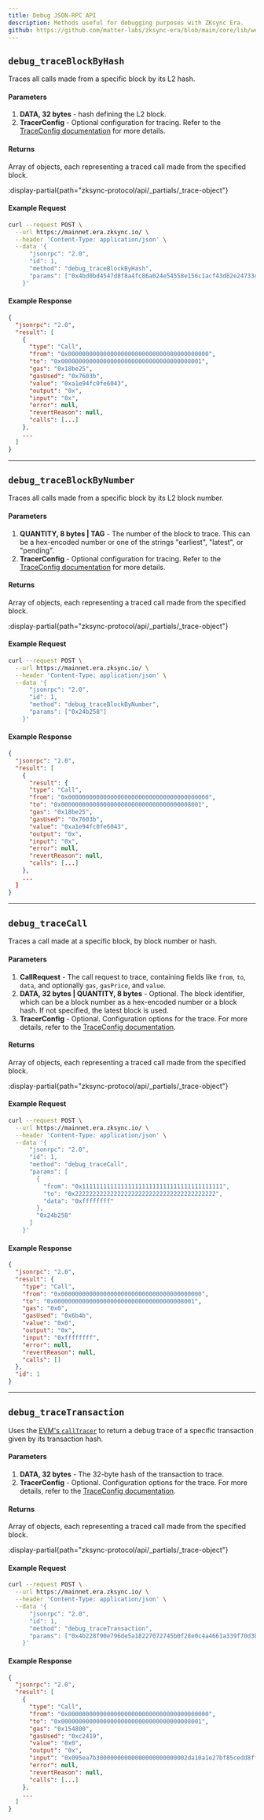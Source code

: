 ```yaml
---
title: Debug JSON-RPC API
description: Methods useful for debugging purposes with ZKsync Era.
github: https://github.com/matter-labs/zksync-era/blob/main/core/lib/web3_decl/src/namespaces/debug.rs
---
```


## `debug_traceBlockByHash`

Traces all calls made from a specific block by its L2 hash.

#### Parameters

1. **DATA, 32 bytes** - hash defining the L2 block.
1. **TracerConfig** - Optional configuration for tracing. Refer to the
[TraceConfig documentation](https://geth.ethereum.org/docs/interacting-with-geth/rpc/ns-debug#traceconfig) for more details.

#### Returns

Array of objects, each representing a traced call made from the specified block.

:display-partial{path="zksync-protocol/api/_partials/_trace-object"}

#### Example Request

```sh
curl --request POST \
  --url https://mainnet.era.zksync.io/ \
  --header 'Content-Type: application/json' \
  --data '{
      "jsonrpc": "2.0",
      "id": 1,
      "method": "debug_traceBlockByHash",
      "params": ["0x4bd0bd4547d8f8a4fc86a024e54558e156c1acf43d82e24733c6dac2fe5c5fc7"]
    }'
```

#### Example Response

```json
{
  "jsonrpc": "2.0",
  "result": [
    {
      "type": "Call",
      "from": "0x0000000000000000000000000000000000000000",
      "to": "0x0000000000000000000000000000000000008001",
      "gas": "0x18be25",
      "gasUsed": "0x7603b",
      "value": "0xa1e94fc0fe6043",
      "output": "0x",
      "input": "0x",
      "error": null,
      "revertReason": null,
      "calls": [...]
    },
    ...
  ]
}
```

---

## `debug_traceBlockByNumber`

Traces all calls made from a specific block by its L2 block number.

#### Parameters

1. **QUANTITY, 8 bytes | TAG** - The number of the block to trace. This can be a hex-encoded number or one of the strings "earliest", "latest", or "pending".
1. **TracerConfig** - Optional configuration for tracing. Refer to the
[TraceConfig documentation](https://geth.ethereum.org/docs/interacting-with-geth/rpc/ns-debug#traceconfig) for more details.

#### Returns

Array of objects, each representing a traced call made from the specified block.

:display-partial{path="zksync-protocol/api/_partials/_trace-object"}

#### Example Request

```sh
curl --request POST \
  --url https://mainnet.era.zksync.io/ \
  --header 'Content-Type: application/json' \
  --data '{
      "jsonrpc": "2.0",
      "id": 1,
      "method": "debug_traceBlockByNumber",
      "params": ["0x24b258"]
    }'
```

#### Example Response

```json
{
  "jsonrpc": "2.0",
  "result": [
    {
      "result": {
      "type": "Call",
      "from": "0x0000000000000000000000000000000000000000",
      "to": "0x0000000000000000000000000000000000008001",
      "gas": "0x18be25",
      "gasUsed": "0x7603b",
      "value": "0xa1e94fc0fe6043",
      "output": "0x",
      "input": "0x",
      "error": null,
      "revertReason": null,
      "calls": [...]
    },
    ...
  ]
}
```

---

## `debug_traceCall`

Traces a call made at a specific block, by block number or hash.

#### Parameters

1. **CallRequest** - The call request to trace, containing fields like `from`, `to`, `data`, and optionally `gas`, `gasPrice`, and `value`.
1. **DATA, 32 bytes | QUANTITY, 8 bytes** - Optional. The block identifier, which can be a block number as a hex-encoded number or a block hash.
If not specified, the latest block is used.
1. **TracerConfig** - Optional. Configuration options for the trace. For more details, refer to the [TraceConfig documentation](https://geth.ethereum.org/docs/interacting-with-geth/rpc/ns-debug#traceconfig).

#### Returns

Array of objects, each representing a traced call made from the specified block.

:display-partial{path="zksync-protocol/api/_partials/_trace-object"}

#### Example Request

```sh
curl --request POST \
  --url https://mainnet.era.zksync.io/ \
  --header 'Content-Type: application/json' \
  --data '{
      "jsonrpc": "2.0",
      "id": 1,
      "method": "debug_traceCall",
      "params": [
        {
          "from": "0x1111111111111111111111111111111111111111",
          "to": "0x2222222222222222222222222222222222222222",
          "data": "0xffffffff"
        },
        "0x24b258"
      ]
    }'
```

#### Example Response

```json
{
  "jsonrpc": "2.0",
  "result": {
    "type": "Call",
    "from": "0x0000000000000000000000000000000000000000",
    "to": "0x0000000000000000000000000000000000008001",
    "gas": "0x0",
    "gasUsed": "0x6b4b",
    "value": "0x0",
    "output": "0x",
    "input": "0xffffffff",
    "error": null,
    "revertReason": null,
    "calls": []
  },
  "id": 1
}
```

---

## `debug_traceTransaction`

Uses the [EVM's `callTracer`](https://geth.ethereum.org/docs/developers/evm-tracing/built-in-tracers#call-tracer)
to return a debug trace of a specific transaction given by its transaction hash.

#### Parameters

1. **DATA, 32 bytes** - The 32-byte hash of the transaction to trace.
1. **TracerConfig** - Optional. Configuration options for the trace. For more details, refer to the [TraceConfig documentation](https://geth.ethereum.org/docs/interacting-with-geth/rpc/ns-debug#traceconfig).

#### Returns

Array of objects, each representing a traced call made from the specified block.

:display-partial{path="zksync-protocol/api/_partials/_trace-object"}

#### Example Request

```sh
curl --request POST \
  --url https://mainnet.era.zksync.io/ \
  --header 'Content-Type: application/json' \
  --data '{
      "jsonrpc": "2.0",
      "id": 1,
      "method": "debug_traceTransaction",
      "params": ["0x4b228f90e796de5a18227072745b0f28e0c4a4661a339f70d3bdde591d3b7f3a"]
    }'
```

#### Example Response

```json
{
  "jsonrpc": "2.0",
  "result": [
    {
      "type": "Call",
      "from": "0x0000000000000000000000000000000000000000",
      "to": "0x0000000000000000000000000000000000008001",
      "gas": "0x154800",
      "gasUsed": "0xc2419",
      "value": "0x0",
      "output": "0x",
      "input": "0x095ea7b30000000000000000000000002da10a1e27bf85cedd8ffb1abbe97e53391c0295ffffffffffffffffffffffffffffffffffffffffffffffffffffffffffffffff",
      "error": null,
      "revertReason": null,
      "calls": [...]
    },
    ...
  ]
}
```
